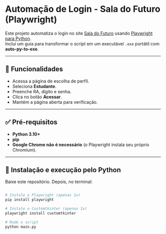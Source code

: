 # Automação de Login - Sala do Futuro (Playwright)

Este projeto automatiza o login no site [Sala do Futuro](https://saladofuturo.educacao.sp.gov.br) usando [Playwright para Python](https://playwright.dev/python/).  
Inclui um guia para transformar o script em um executável `.exe` portátil com **auto-py-to-exe**.

---

## 📌 Funcionalidades
- Acessa a página de escolha de perfil.
- Seleciona **Estudante**.
- Preenche RA, dígito e senha.
- Clica no botão **Acessar**.
- Mantém a página aberta para verificação.

---

## ✅ Pré-requisitos
- **Python 3.10+**
- **pip**
- **Google Chrome não é necessário** (o Playwright instala seu próprio Chromium).

---

## 🔧 Instalação e execução pelo Python
Baixe este repositório. Depois, no terminal:

```bash

# Instale o Playwright (apenas 1x)
pip install playwright

# Instale o Customtkinter (apenas 1x)
playwright install customtkinter

# Rode o script
python main.py
